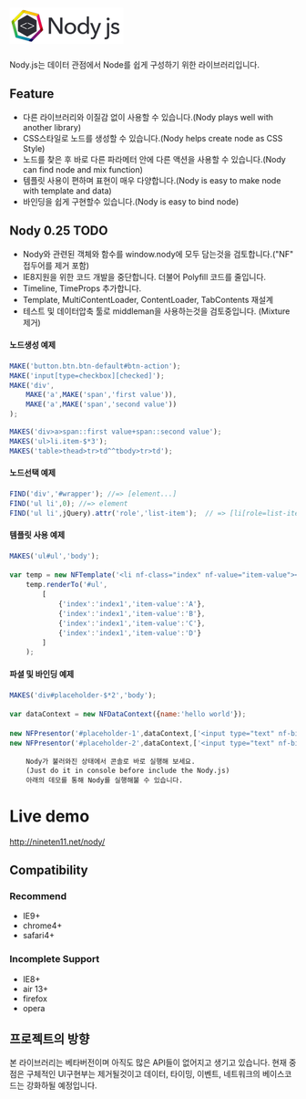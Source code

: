 ![Nody.js](/source/logo/nodyjs-small.png)
==================================
Nody.js는 데이터 관점에서 Node를 쉽게 구성하기 위한 라이브러리입니다. 

## Feature #

  - 다른 라이브러리와 이질감 없이 사용할 수 있습니다.(Nody plays well with another library)
  - CSS스타일로 노드를 생성할 수 있습니다.(Nody helps create node as CSS Style)
  - 노드를 찾은 후 바로 다른 파라메터 안에 다른 액션을 사용할 수 있습니다.(Nody can find node and mix function)
  - 템플릿 사용이 편하며 표현이 매우 다양합니다.(Nody is easy to make node with template and data)
  - 바인딩을 쉽게 구현할수 있습니다.(Nody is easy to bind node)
  
## Nody 0.25 TODO #

  - Nody와 관련된 객체와 함수를 window.nody에 모두 담는것을 검토합니다.("NF" 접두어를 제거 포함)
  - IE8지원을 위한 코드 개발을 중단합니다. 더불어 Polyfill 코드를 줄입니다.
  - Timeline, TimeProps 추가합니다.
  - Template, MultiContentLoader, ContentLoader, TabContents 재설계
  - 테스트 및 데이터압축 툴로 middleman을 사용하는것을 검토중입니다. (Mixture제거)

#### 노드생성 예제
```javascript
MAKE('button.btn.btn-default#btn-action');
MAKE('input[type=checkbox][checked]');
MAKE('div',
	MAKE('a',MAKE('span','first value')),
	MAKE('a',MAKE('span','second value'))
);
```
```javascript
MAKES('div>a>span::first value+span::second value');
MAKES('ul>li.item-$*3');
MAKES('table>thead>tr>td^^tbody>tr>td');
```


#### 노드선택 예제
```javascript
FIND('div','#wrapper'); //=> [element...]
FIND('ul li',0); //=> element
FIND('ul li',jQuery).attr('role','list-item');  // => [li[role=list-item]]
```

#### 템플릿 사용 예제
```javascript
MAKES('ul#ul','body');

var temp = new NFTemplate('<li nf-class="index" nf-value="item-value"></li>');
	temp.renderTo('#ul',
		[
			{'index':'index1','item-value':'A'},
			{'index':'index1','item-value':'B'},
			{'index':'index1','item-value':'C'},
			{'index':'index1','item-value':'D'}
		]
	);
```
  
#### 파셜 및 바인딩 예제
```javascript
MAKES('div#placeholder-$*2','body');

var dataContext = new NFDataContext({name:'hello world'});

new NFPresentor('#placeholder-1',dataContext,['<input type="text" nf-bind="name">'],true);
new NFPresentor('#placeholder-2',dataContext,['<input type="text" nf-bind="name">'],true);
```

```
	Nody가 불러와진 상태에서 콘솔로 바로 실행해 보세요.
	(Just do it in console before include the Nody.js)
	아래의 데모를 통해 Nody를 실행해불 수 있습니다.
```

# Live demo #
<a href="http://nineten11.net/nody/">http://nineten11.net/nody/</a>

## Compatibility #
### Recommend #
  - IE9+
  - chrome4+
  - safari4+
  
### Incomplete Support #
  - IE8+
  - air 13+
  - firefox
  - opera


## 프로젝트의 방향 #
본 라이브러리는 베타버전이며 아직도 많은 API들이 없어지고 생기고 있습니다.
현재 중점은 구체적인 UI구현부는 제거될것이고 데이터, 타이밍, 이벤트, 네트워크의 베이스코드는 강화하될 예정입니다.
